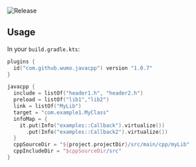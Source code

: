 ![Release](https://img.shields.io/maven-metadata/v/https/plugins.gradle.org/m2/com/github/wumo/gradle-javacpp-plugin/maven-metadata.xml.svg?label=com.github.wumo.javacpp)

## Usage
In your `build.gradle.kts`:
```kotlin
plugins {
  id("com.github.wumo.javacpp") version "1.0.7"
}

javacpp {
  include = listOf("header1.h", "header2.h")
  preload = listOf("lib1","lib2")
  link = listOf("MyLib")
  target = "com.example1.MyClass"
  infoMap = {
    it.put(Info("examples::Callback").virtualize())
      .put(Info("examples::Callback2").virtualize())
  }
  cppSourceDir = "${project.projectDir}/src/main/cpp/myLib"
  cppIncludeDir = "$cppSourceDir/src"
}
```
